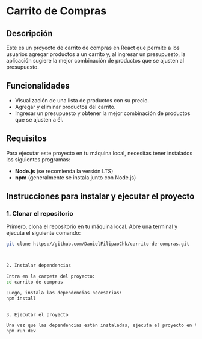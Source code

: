 # Carrito de Compras

## Descripción
Este es un proyecto de carrito de compras en React que permite a los usuarios agregar productos a un carrito y, al ingresar un presupuesto, la aplicación sugiere la mejor combinación de productos que se ajusten al presupuesto.

## Funcionalidades
- Visualización de una lista de productos con su precio.
- Agregar y eliminar productos del carrito.
- Ingresar un presupuesto y obtener la mejor combinación de productos que se ajusten a él.

## Requisitos
Para ejecutar este proyecto en tu máquina local, necesitas tener instalados los siguientes programas:

- **Node.js** (se recomienda la versión LTS)
- **npm** (generalmente se instala junto con Node.js)

## Instrucciones para instalar y ejecutar el proyecto

### 1. Clonar el repositorio

Primero, clona el repositorio en tu máquina local. Abre una terminal y ejecuta el siguiente comando:

```bash
git clone https://github.com/DanielFilipaoChk/carrito-de-compras.git



2. Instalar dependencias

Entra en la carpeta del proyecto:
cd carrito-de-compras

Luego, instala las dependencias necesarias:
npm install


3. Ejecutar el proyecto

Una vez que las dependencias estén instaladas, ejecuta el proyecto en tu servidor local con:
npm run dev
